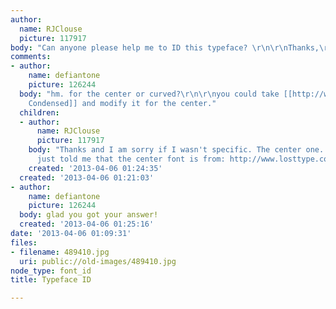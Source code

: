 ```yaml
---
author:
  name: RJClouse
  picture: 117917
body: "Can anyone please help me to ID this typeface? \r\n\r\nThanks,\r\nR"
comments:
- author:
    name: defiantone
    picture: 126244
  body: "hm. for the center or curved?\r\n\r\nyou could take [[http://www.fonts.com/font/k-type/english/condensed-family|English
    Condensed]] and modify it for the center."
  children:
  - author:
      name: RJClouse
      picture: 117917
    body: "Thanks and I am sorry if I wasn't specific. The center one. \r\n\r\nSomeone
      just told me that the center font is from: http://www.losttype.com/font/?name=ribbon"
    created: '2013-04-06 01:24:35'
  created: '2013-04-06 01:21:03'
- author:
    name: defiantone
    picture: 126244
  body: glad you got your answer!
  created: '2013-04-06 01:25:16'
date: '2013-04-06 01:09:31'
files:
- filename: 489410.jpg
  uri: public://old-images/489410.jpg
node_type: font_id
title: Typeface ID

---
```

